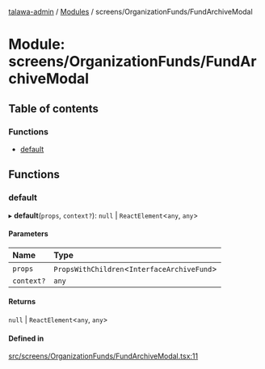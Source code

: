 [talawa-admin](../README.md) / [Modules](../modules.md) / screens/OrganizationFunds/FundArchiveModal

# Module: screens/OrganizationFunds/FundArchiveModal

## Table of contents

### Functions

- [default](screens_OrganizationFunds_FundArchiveModal.md#default)

## Functions

### default

▸ **default**(`props`, `context?`): ``null`` \| `ReactElement`\<`any`, `any`\>

#### Parameters

| Name | Type |
| :------ | :------ |
| `props` | `PropsWithChildren`\<`InterfaceArchiveFund`\> |
| `context?` | `any` |

#### Returns

``null`` \| `ReactElement`\<`any`, `any`\>

#### Defined in

[src/screens/OrganizationFunds/FundArchiveModal.tsx:11](https://github.com/Anubhav-2003/talawa-admin/blob/971e20a/src/screens/OrganizationFunds/FundArchiveModal.tsx#L11)
